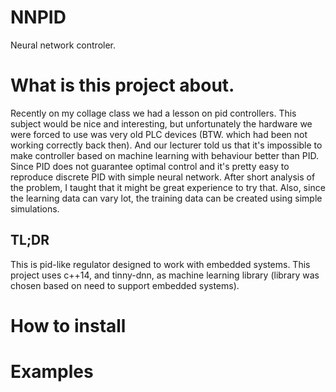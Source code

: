 # NNPID
Neural network controler.
# What is this project about.
Recently on my collage class we had a lesson on pid controllers. This subject would be nice and interesting, but unfortunately the hardware we were forced to use was very old PLC devices (BTW. which had been not working correctly back then). And our lecturer told us that it's impossible to make controller based on machine learning with behaviour better than PID. Since PID does not guarantee optimal control and it's pretty easy to reproduce discrete PID with simple neural network. After short analysis of the problem, I taught that it might be great experience to try that. Also, since the learning data can vary lot, the training data can be created using simple simulations.

## TL;DR
This is pid-like regulator designed to work with embedded systems.
This project uses c++14, and tinny-dnn, as machine learning library (library was chosen based on need to support embedded systems).

# How to install

# Examples
